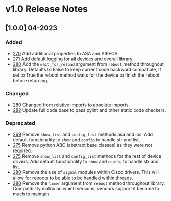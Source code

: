 # v1.0 Release Notes

## [1.0.0] 04-2023

### Added

- [270](https://github.com/networktocode/pyntc/pull/270) Add additional properties to ASA and AIREOS.
- [271](https://github.com/networktocode/pyntc/pull/271) Add default logging for all devices and overall library.
- [280](https://github.com/networktocode/pyntc/pull/280) Add the `wait_for_reload` argument from `reboot` method throughout library. Defaults to False to keep current code backward compatible, If set to True the reboot method waits for the device to finish the reboot before returning.

### Changed
- [280](https://github.com/networktocode/pyntc/pull/280) Changed from relative imports to absolute imports.
- [282](https://github.com/networktocode/pyntc/pull/282) Update full code base to pass pylint and other static code checkers.

### Deprecated

- [269](https://github.com/networktocode/pyntc/pull/269) Remove `show_list` and `config_list` methods asa and ios. Add default functionality to `show` and `config` to handle str and list.
- [275](https://github.com/networktocode/pyntc/pull/275) Remove python ABC (abstract base classes) as they were not required.
- [275](https://github.com/networktocode/pyntc/pull/275) Remove `show_list` and `config_list` methods for the rest of device drivers. Add default functionality to `show` and `config` to handle str and list.
- [280](https://github.com/networktocode/pyntc/pull/280) Remove the use of `signal` modules within Cisco drivers. This will allow for reboots to be able to be handled within threads.
- [280](https://github.com/networktocode/pyntc/pull/280) Remove the `timer` argument from `reboot` method throughout library. Compatibility matrix on which versions, vendors support it became to much to maintain.
